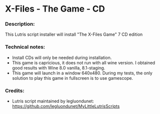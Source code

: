 # X-Files - The Game - CD
### Description:
This Lutris script installer will install "The X-Files Game" 7 CD edition
### Technical notes:
- Install CDs will only be needed during installation.
- This game is capricious, it does not run with all wine version. I obtained good results with Wine 8.0 vanilla, 8.1-staging. 
- This game will launch in a window 640x480. During my tests, the only solution to play this game in fullscreen is to use gamescope.
### Credits:
- Lutris script maintained by legluondunet: https://github.com/legluondunet/MyLittleLutrisScripts
